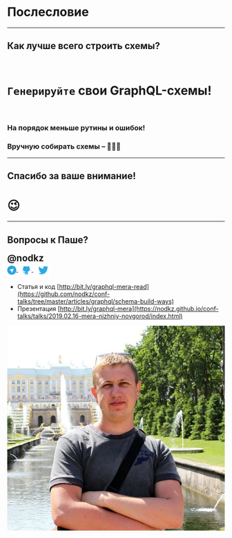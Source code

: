 # Послесловие

-----

## Как лучше всего строить схемы?

<br />

# <span>`Генерируйте` свои&nbsp;GraphQL-схемы!</span> <!-- .element: class="fragment" -->

<br />

### На порядок меньше рутины и ошибок! <!-- .element: class="fragment" -->

### Вручную собирать схемы – 💩💩💩 <!-- .element: class="fragment" -->

-----

## Спасибо за ваше внимание!

# 😉

-----

## Вопросы к Паше?

<div style="font-size: 1.5em; font-weight: bold">@nodkz</div>

<div>
  <a href="https://t.me/nodkz" target="_blank">
    <img src="../assets/logo/telegram.png" style="height: 1.5em; border: none; background: none; box-shadow: none; vertical-align: middle;" class="plain" />
  </a>
  &nbsp;
  <a href="https://github.com/nodkz" target="_blank">
    <img src="../assets/logo/github.png" style="height: 1.7em; border: none; background: none; box-shadow: none; vertical-align: middle;" class="plain" />
  </a>
  &nbsp;
  <a href="https://twitter.com/nodkz" target="_blank">
    <img src="../assets/logo/twitter.png" style="height: 2.2em; border: none; background: none; box-shadow: none; vertical-align: middle;" />
  </a>
</div>

- Cтатья и код [http://bit.ly/graphql-mera-read](https://github.com/nodkz/conf-talks/tree/master/articles/graphql/schema-build-ways)
- Презентация [http://bit.ly/graphql-mera](https://nodkz.github.io/conf-talks/talks/2019.02.16-mera-nizhniy-novgorod/index.html)


![Photo](../assets/nodkz-photo.jpg) <!-- .element: style="max-width: 400px; border: none" -->